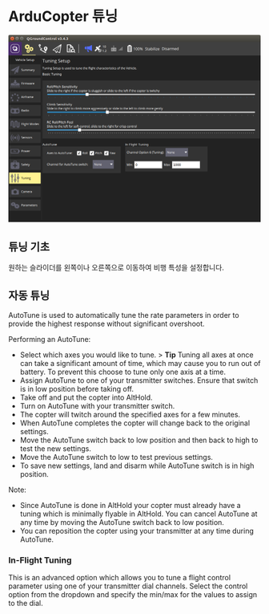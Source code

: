 # ArduCopter 튜닝

![ArduCopter Tuning Page](../../assets/setup/tuning/arducopter.png)

## 튜닝 기초

원하는 슬라이더를 왼쪽이나 오른쪽으로 이동하여 비행 특성을 설정합니다.

## 자동 튜닝

AutoTune is used to automatically tune the rate parameters in order to provide the highest response without significant overshoot.

Performing an AutoTune:

* Select which axes you would like to tune. > **Tip** Tuning all axes at once can take a significant amount of time, which may cause you to run out of battery. To prevent this choose to tune only one axis at a time. 
* Assign AutoTune to one of your transmitter switches. Ensure that switch is in low position before taking off.
* Take off and put the copter into AltHold.
* Turn on AutoTune with your transmitter switch.
* The copter will twitch around the specified axes for a few minutes.
* When AutoTune completes the copter will change back to the original settings.
* Move the AutoTune switch back to low position and then back to high to test the new settings.
* Move the AutoTune switch to low to test previous settings.
* To save new settings, land and disarm while AutoTune switch is in high position.

Note:

* Since AutoTune is done in AltHold your copter must already have a tuning which is minimally flyable in AltHold. You can cancel AutoTune at any time by moving the AutoTune switch back to low position.
* You can reposition the copter using your transmitter at any time during AutoTune.

### In-Flight Tuning

This is an advanced option which allows you to tune a flight control parameter using one of your transmitter dial channels. Select the control option from the dropdown and specify the min/max for the values to assign to the dial.